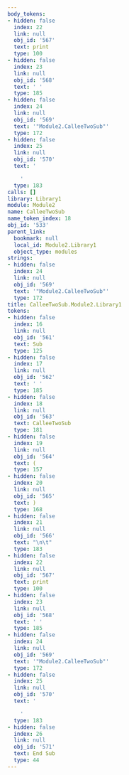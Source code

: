 ```yaml
---
body_tokens:
- hidden: false
  index: 22
  link: null
  obj_id: '567'
  text: print
  type: 100
- hidden: false
  index: 23
  link: null
  obj_id: '568'
  text: ' '
  type: 185
- hidden: false
  index: 24
  link: null
  obj_id: '569'
  text: '"Module2.CalleeTwoSub"'
  type: 172
- hidden: false
  index: 25
  link: null
  obj_id: '570'
  text: '

    '
  type: 183
calls: []
library: Library1
module: Module2
name: CalleeTwoSub
name_token_index: 18
obj_id: '533'
parent_link:
  bookmark: null
  local_id: Module2.Library1
  object_type: modules
strings:
- hidden: false
  index: 24
  link: null
  obj_id: '569'
  text: '"Module2.CalleeTwoSub"'
  type: 172
title: CalleeTwoSub.Module2.Library1
tokens:
- hidden: false
  index: 16
  link: null
  obj_id: '561'
  text: Sub
  type: 125
- hidden: false
  index: 17
  link: null
  obj_id: '562'
  text: ' '
  type: 185
- hidden: false
  index: 18
  link: null
  obj_id: '563'
  text: CalleeTwoSub
  type: 181
- hidden: false
  index: 19
  link: null
  obj_id: '564'
  text: (
  type: 157
- hidden: false
  index: 20
  link: null
  obj_id: '565'
  text: )
  type: 168
- hidden: false
  index: 21
  link: null
  obj_id: '566'
  text: "\n\t"
  type: 183
- hidden: false
  index: 22
  link: null
  obj_id: '567'
  text: print
  type: 100
- hidden: false
  index: 23
  link: null
  obj_id: '568'
  text: ' '
  type: 185
- hidden: false
  index: 24
  link: null
  obj_id: '569'
  text: '"Module2.CalleeTwoSub"'
  type: 172
- hidden: false
  index: 25
  link: null
  obj_id: '570'
  text: '

    '
  type: 183
- hidden: false
  index: 26
  link: null
  obj_id: '571'
  text: End Sub
  type: 44
---
```

